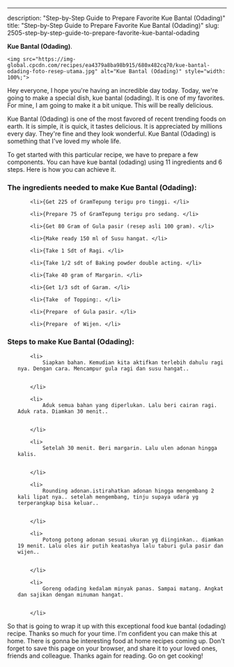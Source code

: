 ---
description: "Step-by-Step Guide to Prepare Favorite Kue Bantal (Odading)"
title: "Step-by-Step Guide to Prepare Favorite Kue Bantal (Odading)"
slug: 2505-step-by-step-guide-to-prepare-favorite-kue-bantal-odading

<p>
	<strong>Kue Bantal (Odading)</strong>. 
	
</p>
<p>
	
	<img src="https://img-global.cpcdn.com/recipes/ea4379a8ba98b915/680x482cq70/kue-bantal-odading-foto-resep-utama.jpg" alt="Kue Bantal (Odading)" style="width: 100%;">
	
	
</p>
<p>
	Hey everyone, I hope you're having an incredible day today. Today, we're going to make a special dish, kue bantal (odading). It is one of my favorites. For mine, I am going to make it a bit unique. This will be really delicious.
</p>
	
<p>
	
</p>
<p>
	Kue Bantal (Odading) is one of the most favored of recent trending foods on earth. It is simple, it is quick, it tastes delicious. It is appreciated by millions every day. They're fine and they look wonderful. Kue Bantal (Odading) is something that I've loved my whole life.
</p>

<p>
To get started with this particular recipe, we have to prepare a few components. You can have kue bantal (odading) using 11 ingredients and 6 steps. Here is how you can achieve it.
</p>

<h3>The ingredients needed to make Kue Bantal (Odading):</h3>

<ol>
	
		<li>{Get 225 of GramTepung terigu pro tinggi. </li>
	
		<li>{Prepare 75 of GramTepung terigu pro sedang. </li>
	
		<li>{Get 80 Gram of Gula pasir (resep asli 100 gram). </li>
	
		<li>{Make ready 150 ml of Susu hangat. </li>
	
		<li>{Take 1 Sdt of Ragi. </li>
	
		<li>{Take 1/2 sdt of Baking powder double acting. </li>
	
		<li>{Take 40 gram of Margarin. </li>
	
		<li>{Get 1/3 sdt of Garam. </li>
	
		<li>{Take  of Topping:. </li>
	
		<li>{Prepare  of Gula pasir. </li>
	
		<li>{Prepare  of Wijen. </li>
	
</ol>
<p>
	
</p>

<h3>Steps to make Kue Bantal (Odading):</h3>

<ol>
	
		<li>
			Siapkan bahan. Kemudian kita aktifkan terlebih dahulu ragi nya. Dengan cara. Mencampur gula ragi dan susu hangat..
			
			
		</li>
	
		<li>
			Aduk semua bahan yang diperlukan. Lalu beri cairan ragi. Aduk rata. Diamkan 30 menit..
			
			
		</li>
	
		<li>
			Setelah 30 menit. Beri margarin. Lalu ulen adonan hingga kalis.
			
			
		</li>
	
		<li>
			Rounding adonan.istirahatkan adonan hingga mengembang 2 kali lipat nya.. setelah mengembang, tinju supaya udara yg terperangkap bisa keluar..
			
			
		</li>
	
		<li>
			Potong potong adonan sesuai ukuran yg diinginkan.. diamkan 19 menit. Lalu oles air putih keatashya lalu taburi gula pasir dan wijen..
			
			
		</li>
	
		<li>
			Goreng odading kedalam minyak panas. Sampai matang. Angkat dan sajikan dengan minuman hangat.
			
			
		</li>
	
</ol>

<p>
	
</p>

<p>
	So that is going to wrap it up with this exceptional food kue bantal (odading) recipe. Thanks so much for your time. I'm confident you can make this at home. There is gonna be interesting food at home recipes coming up. Don't forget to save this page on your browser, and share it to your loved ones, friends and colleague. Thanks again for reading. Go on get cooking!
</p>
